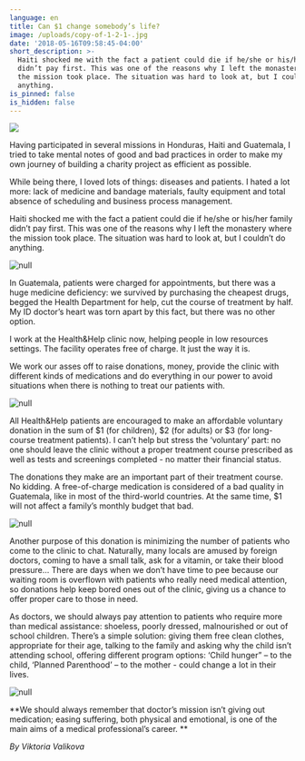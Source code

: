 ```yaml
---
language: en
title: Can $1 change somebody’s life?
image: /uploads/copy-of-1-2-1-.jpg
date: '2018-05-16T09:58:45-04:00'
short_description: >-
  Haiti shocked me with the fact a patient could die if he/she or his/her family
  didn’t pay first. This was one of the reasons why I left the monastery where
  the mission took place. The situation was hard to look at, but I couldn’t do
  anything.
is_pinned: false
is_hidden: false
---
```

![](/uploads/copy-of-1-2-1-.jpg)

Having participated in several missions in Honduras, Haiti and Guatemala, I tried to take mental notes of good and bad practices in order to make my own journey of building a charity project as efficient as possible.

While being there, I loved lots of things: diseases and patients. I hated a lot more: lack of medicine and bandage materials, faulty equipment and total absence of scheduling and business process management.

Haiti shocked me with the fact a patient could die if he/she or his/her family didn’t pay first. This was one of the reasons why I left the monastery where the mission took place. The situation was hard to look at, but I couldn’t do anything.

![null](/uploads/copy-of-1.jpg)

In Guatemala, patients were charged for appointments, but there was a huge medicine deficiency: we survived by purchasing the cheapest drugs, begged the Health Department for help, cut the course of treatment by half. My ID doctor’s heart was torn apart by this fact, but there was no other option.

I work at the Health&Help clinic now, helping people in low resources settings. The facility operates free of charge. It just the way it is.

We work our asses off to raise donations, money, provide the clinic with different kinds of medications and do everything in our power to avoid situations when there is nothing to treat our patients with.

![null](/uploads/clinica-106-из-119-.jpg)

All Health&Help patients are encouraged to make an affordable voluntary donation in the sum of $1 (for children), $2 (for adults) or $3 (for long-course treatment patients). I can’t help but stress the ‘voluntary’ part: no one should leave the clinic without a proper treatment course prescribed as well as tests and screenings completed - no matter their financial status.

The donations they make are an important part of their treatment course. No kidding. A free-of-charge medication is considered of a bad quality in Guatemala, like in most of the third-world countries. At the same time, $1 will not affect a family’s monthly budget that bad.

![null](/uploads/clinica-107-из-119-.jpg)

Another purpose of this donation is minimizing the number of patients who come to the clinic to chat. Naturally, many locals are amused by foreign doctors, coming to have a small talk, ask for a vitamin, or take their blood pressure... There are days when we don’t have time to pee because our waiting room is overflown with patients who really need medical attention, so donations help keep bored ones out of the clinic, giving us a chance to offer proper care to those in need.

As doctors, we should always pay attention to patients who require more than medical assistance: shoeless, poorly dressed, malnourished or out of school children. There’s a simple solution: giving them free clean clothes, appropriate for their age, talking to the family and asking why the child isn’t attending school, offering different program options: ‘Child hunger” – to the child, ‘Planned Parenthood’ – to the mother - could change a lot in their lives.

![null](/uploads/clinica-62-из-119-.jpg)

**We should always remember that doctor’s mission isn’t giving out medication; easing suffering, both physical and emotional, is one of the main aims of a medical professional’s career.
**

_By Viktoria Valikova_
